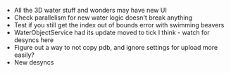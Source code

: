 ﻿* All the 3D water stuff and wonders may have new UI
* Check parallelism for new water logic doesn't break anything
* Test if you still get the index out of bounds error with swimming beavers
* WaterObjectService had its update moved to tick I think - watch for desyncs here 
* Figure out a way to not copy pdb, and ignore settings for upload more easily?
* New desyncs